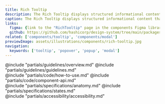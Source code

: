 ```yaml
---
title: Rich Tooltip
description: The Rich Tooltip displays structured informational content that is non-essential to the user completing a task.
caption: The Rich Tooltip displays structured informational content that is non-essential to the user completing a task.
links:
  figma: {link to the "RichTooltip" page in the components Figma library}
  github: https://github.com/hashicorp/design-system/tree/main/packages/components/src/components/hds/rich-tooltip
related: ['components/tooltip', 'components/modal']
previewImage: assets/illustrations/components/rich-tooltip.jpg
navigation:
  keywords: ['tooltip', 'popover', 'popup', 'modal']
---
```


<section data-tab="Guidelines">
  @include "partials/guidelines/overview.md"
  @include "partials/guidelines/guidelines.md"
</section>

<section data-tab="Code">
  @include "partials/code/how-to-use.md"
  @include "partials/code/component-api.md"
</section>

<section data-tab="Specifications">
  @include "partials/specifications/anatomy.md"
  @include "partials/specifications/states.md"
</section>

<section data-tab="Accessibility">
  @include "partials/accessibility/accessibility.md"
</section>